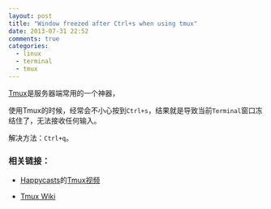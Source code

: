```yaml
---
layout: post
title: "Window freezed after Ctrl+s when using tmux"
date: 2013-07-31 22:52
comments: true
categories: 
  - linux
  - terminal
  - tmux
---
```


[Tmux](http://en.wikipedia.org/wiki/Tmux)是服务器端常用的一个神器，

使用Tmux的时候，经常会不小心按到`Ctrl+s`，结果就是导致当前`Terminal`窗口冻结住了，无法接收任何输入。

解决方法：`Ctrl+q`。

<!-- more -->

### 相关链接：

* [Happycasts](http://happycasts.net)的[Tmux视频](http://happycasts.net/episodes/41)

* [Tmux Wiki](http://en.wikipedia.org/wiki/Tmux)
